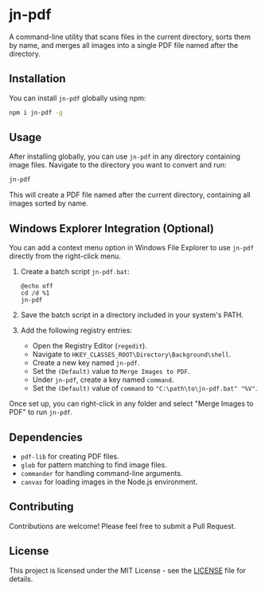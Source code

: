 
# jn-pdf

A command-line utility that scans files in the current directory, sorts them by name, and merges all images into a single PDF file named after the directory.

## Installation

You can install `jn-pdf` globally using npm:

```bash
npm i jn-pdf -g
```

## Usage

After installing globally, you can use `jn-pdf` in any directory containing image files. Navigate to the directory you want to convert and run:

```bash
jn-pdf
```

This will create a PDF file named after the current directory, containing all images sorted by name.

## Windows Explorer Integration (Optional)

You can add a context menu option in Windows File Explorer to use `jn-pdf` directly from the right-click menu.

1. Create a batch script `jn-pdf.bat`:

   ```batch
   @echo off
   cd /d %1
   jn-pdf
   ```

2. Save the batch script in a directory included in your system's PATH.

3. Add the following registry entries:

   - Open the Registry Editor (`regedit`).
   - Navigate to `HKEY_CLASSES_ROOT\Directory\Background\shell`.
   - Create a new key named `jn-pdf`.
   - Set the `(Default)` value to `Merge Images to PDF`.
   - Under `jn-pdf`, create a key named `command`.
   - Set the `(Default)` value of `command` to `"C:\path\to\jn-pdf.bat" "%V"`.

Once set up, you can right-click in any folder and select "Merge Images to PDF" to run `jn-pdf`.

## Dependencies

- `pdf-lib` for creating PDF files.
- `glob` for pattern matching to find image files.
- `commander` for handling command-line arguments.
- `canvas` for loading images in the Node.js environment.

## Contributing

Contributions are welcome! Please feel free to submit a Pull Request.

## License

This project is licensed under the MIT License - see the [LICENSE](LICENSE) file for details.
